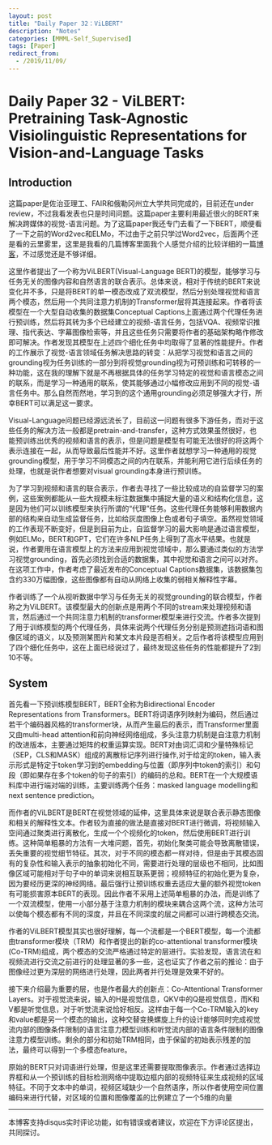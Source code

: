```yaml
---
layout: post
title: "Daily Paper 32：ViLBERT"
description: "Notes"
categories: [MMML-Self_Supervised]
tags: [Paper]
redirect_from:
  - /2019/11/09/
---
```


# Daily Paper 32 - ViLBERT: Pretraining Task-Agnostic Visiolinguistic Representations for Vision-and-Language Tasks  

## Introduction  

这篇paper是佐治亚理工、FAIR和俄勒冈州立大学共同完成的，目前还在under review，不过我看发表也只是时间问题。这篇paper主要利用最近很火的BERT来解决跨媒体的视觉-语言问题。为了这篇paper我还专门去看了一下BERT，顺便看了一下之前的Word2vec和ELMo，不过由于之前只学过Word2vec，后面两个还是看的云里雾里，这里是我看的几篇博客里面我个人感觉介绍的比较详细的一篇[博客](https://www.cnblogs.com/rucwxb/p/10277217.html)，不过感觉还是不够详细。  

这里作者提出了一个称为ViLBERT(Visual-Language BERT)的模型，能够学习与任务无关的图像内容和自然语言的联合表示。总体来说，相对于传统的BERT来说变化并不多，只是将BERT的单一模态改成了双流模型，然后分别处理视觉和语言两个模态，然后用一个共同注意力机制的Transformer层将其连接起来。作者将该模型在一个大型自动收集的数据集Conceptual Captions上面通过两个代理任务进行预训练，然后将其转为多个已经建立的视频-语言任务，包括VQA、视频常识推理、指代表达、字幕图像检索等，并且这些任务只需要将作者的基础架构略作修改即可解决。作者发现其模型在上述四个细化任务中均取得了显著的性能提升。作者的工作展示了视觉-语言领域任务解决思路的转变：从把学习视觉和语言之间的grounding视为任务训练的一部分到将视觉grounding视为可预训练和可转移的一种功能，这在我的理解下就是不再根据具体的任务学习特定的视觉和语言模态之间的联系，而是学习一种通用的联系，使其能够通过小幅修改应用到不同的视觉-语言任务中。那么自然而然地，学习到的这个通用grounding必须足够强大才行，所幸BERT可以满足这一要求。  

Visual-Language问题已经源远流长了，目前这一问题有很多下游任务，而对于这些任务的解决方法一般都是pretrain-and-transfer，这种方式效果虽然很好，也能预训练出优秀的视频和语言的表示，但是问题是模型有可能无法很好的将这两个表示连接在一起，从而导致最后性能并不好。这里作者就想学习一种通用的视觉grounding模型，用于学习不同模态之间的内在联系，并能利用它进行后续任务的处理，也就是说作者想要对visual grounding本身进行预训练。  

为了学习到视频和语言的联合表示，作者去寻找了一些比较成功的自监督学习的案例，这些案例都能从一些大规模未标注数据集中捕捉大量的语义和结构化信息，这是因为他们可以训练模型来执行所谓的“代理”任务。这些代理任务能够利用数据内部的结构来自动生成监督任务，比如给灰度图像上色或者句子填空。虽然视觉领域的工作表现不断变好，但是到目前为止，自监督学习的最大影响是通过语言模型，例如ELMo，BERT和GPT，它们在许多NLP任务上得到了高水平结果。也就是说，作者要用在语言模型上的方法来应用到视觉领域中，那么要通过类似的方法学习视觉grounding，首先必须找到合适的数据集，其中视觉和语言之间可以对齐。在这项工作中，作者考虑了最近发布的Conceptual Captions数据集，该数据集包含约330万幅图像，这些图像都有自动从网络上收集的弱相关解释性字幕。  

作者训练了一个从视听数据中学习与任务无关的视觉grounding的联合模型，作者称之为ViLBERT。该模型最大的创新点是用两个不同的stream来处理视频和语言，然后通过一个共同注意力机制的transformer模型来进行交流。作者多次提到了用于训练模型的两个代理任务，具体来说两个代理任务分别是预测遮挡词语和图像区域的语义，以及预测某图片和某文本片段是否相关。之后作者将该模型应用到了四个细化任务中，这在上面已经说过了，最终发现这些任务的性能都提升了2到10不等。  

## System  

首先看一下预训练模型BERT，BERT全称为Bidirectional Encoder Representations from Transformers。BERT将词语序列映射为编码，然后通过若干个编码器风格的transformer块，从而产生最后的表示，而Transformer里面又由multi-head attention和前向神经网络组成，多头注意力机制是自注意力机制的改进版本，主要通过矩阵的权重运算实现。BERT对由词汇词和少量特殊标记（SEP，CLS和MASK）组成的离散标记序列进行操作,对于给定的token，输入表示形式是特定于token学习到的embedding与位置（即序列中token的索引）和句段（即如果存在多个token的句子的索引）的编码的总和。BERT在一个大规模语料库中进行端对端的训练，主要训练两个任务：masked language modelling和next sentence prediction。  

而作者的ViLBERT是BERT在视觉领域的延伸，这里具体来说是联合表示静态图像和相关的解释性文本。作者较为直接的做法是直接对BERT进行微调，将视频输入空间通过聚类进行离散化，生成一个个视频化的token，然后使用BERT进行训练。这种简单粗暴的方法有一大堆问题，首先，初始化聚类可能会导致离散错误，丢失重要的视觉细节特征。其次，对于不同的模态都一样对待，但是由于其模态固有的复杂性和输入表示的抽象初始化不同，需要进行处理的层级也不相同，比如图像区域可能相对于句子中的单词来说相互联系更弱；视频特征的初始化更为复杂，因为要经历更深的神经网络。最后强行让预训练权重去适应大量的额外视觉token有可能损害原本BERT的表现。因此作者不采用上述简单粗暴的办法，而是训练了一个双流模型，使用一小部分基于注意力机制的模块来耦合这两个流，这种方法可以使每个模态都有不同的深度，并且在不同深度的层之间都可以进行跨模态交流。  

作者的ViLBERT模型其实也很好理解，每一个流都是一个BERT模型，每一个流都由transformer模块（TRM）和作者提出的新的co-attentional transformer模块(Co-TRM)组成，两个模态的交流严格通过特定的层进行。实验发现，语言流在和视频流进行交流之前进行的处理显著的多一些，这也证实了作者之前的推论：由于图像经过更为深层的网络进行处理，因此两者并行处理是效果不好的。  

接下来介绍最为重要的层，也是作者最大的创新点：Co-Attentional Transformer Layers。对于视觉流来说，输入的H是视觉信息，QKV中的Q是视觉信息，而K和V都是听觉信息，对于听觉流来说恰好相反。这样由于每一个Co-TRM输入的key和value都是另一个模态的输出，这种交替变换螺旋上升的设计能够同时完成视觉流内部的图像条件限制的语言注意力模型训练和听觉流内部的语言条件限制的图像注意力模型训练。剩余的部分和初始TRM相同，由于保留的初始表示残差的加法，最终可以得到一个多模态feature。  

原始的BERT只对词语进行处理，但是这里还需要提取图像表示。作者通过选择边界框和从一个预训练的目标检测网络中提取边框内部的视频特征来生成视频的区域特征。不同于文本中的单词，视频区域缺少一个自然语序，所以作者使用空间位置编码来进行代替，对区域的位置和图像覆盖的比例建立了一个5维的向量


---
本博客支持disqus实时评论功能，如有错误或者建议，欢迎在下方评论区提出，共同探讨。  

